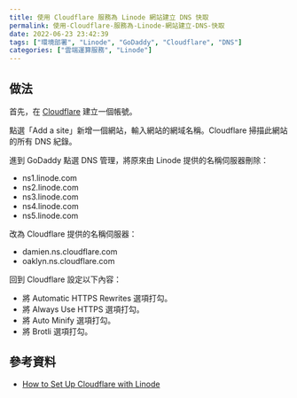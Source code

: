 ```yaml
---
title: 使用 Cloudflare 服務為 Linode 網站建立 DNS 快取
permalink: 使用-Cloudflare-服務為-Linode-網站建立-DNS-快取
date: 2022-06-23 23:42:39
tags: ["環境部署", "Linode", "GoDaddy", "Cloudflare", "DNS"]
categories: ["雲端運算服務", "Linode"]
---
```


## 做法

首先，在 [Cloudflare](https://dash.cloudflare.com/) 建立一個帳號。

點選「Add a site」新增一個網站，輸入網站的網域名稱。Cloudflare 掃描此網站的所有 DNS 紀錄。

進到 GoDaddy 點選 DNS 管理，將原來由 Linode 提供的名稱伺服器刪除：

- ns1.linode.com
- ns2.linode.com
- ns3.linode.com
- ns4.linode.com
- ns5.linode.com

改為 Cloudflare 提供的名稱伺服器：

- damien.ns.cloudflare.com
- oaklyn.ns.cloudflare.com

回到 Cloudflare 設定以下內容：

- 將 Automatic HTTPS Rewrites 選項打勾。
- 將 Always Use HTTPS 選項打勾。
- 將 Auto Minify 選項打勾。
- 將 Brotli 選項打勾。

## 參考資料

- [How to Set Up Cloudflare with Linode](https://www.linode.com/docs/guides/how-to-set-up-cloudflare-with-linode/)
